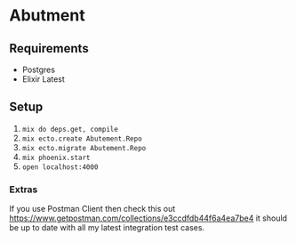 # Abutment

## Requirements

- Postgres
- Elixir Latest

## Setup

1. `mix do deps.get, compile`
2. `mix ecto.create Abutement.Repo`
3. `mix ecto.migrate Abutement.Repo`
4. `mix phoenix.start`
5. `open localhost:4000`

### Extras

If you use Postman Client then check this out https://www.getpostman.com/collections/e3ccdfdb44f6a4ea7be4 it should be up to date with all my latest integration test cases.
